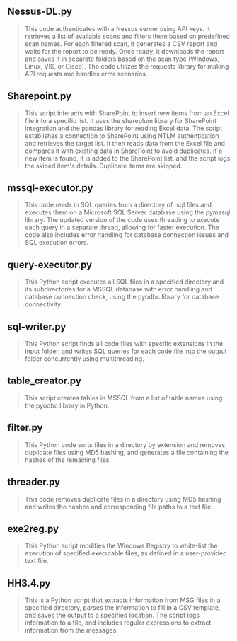 ## Nessus-DL.py
> This code authenticates with a Nessus server using API keys. It retrieves a list of available scans and filters them based on predefined scan names. For each filtered scan, it generates a CSV report and waits for the report to be ready. Once ready, it downloads the report and saves it in separate folders based on the scan type (Windows, Linux, VIS, or Cisco). The code utilizes the requests library for making API requests and handles error scenarios.

## Sharepoint.py
> This script interacts with SharePoint to insert new items from an Excel file into a specific list. It uses the shareplum library for SharePoint integration and the pandas library for reading Excel data. The script establishes a connection to SharePoint using NTLM authentication and retrieves the target list. It then reads data from the Excel file and compares it with existing data in SharePoint to avoid duplicates. If a new item is found, it is added to the SharePoint list, and the script logs the skiped item's details. Duplicate items are skipped.

## mssql-executor.py
> This code reads in SQL queries from a directory of .sql files and executes them on a Microsoft SQL Server database using the pymssql library. The updated version of the code uses threading to execute each query in a separate thread, allowing for faster execution. The code also includes error handling for database connection issues and SQL execution errors.

## query-executor.py
> This Python script executes all SQL files in a specified directory and its subdirectories for a MSSQL database with error handling and database connection check, using the pyodbc library for database connectivity.

## sql-writer.py
> This Python script finds all code files with specific extensions in the input folder, and writes SQL queries for each code file into the output folder concurrently using multithreading.

## table_creator.py
> This script creates tables in MSSQL from a list of table names using the pyodbc library in Python.

## filter.py
> This Python code sorts files in a directory by extension and removes duplicate files using MD5 hashing, and generates a file containing the hashes of the remaining files.

## threader.py
> This code removes duplicate files in a directory using MD5 hashing and writes the hashes and corresponding file paths to a text file.

## exe2reg.py
> This Python script modifies the Windows Registry to white-list the execution of specified executable files, as defined in a user-provided text file.

## HH3.4.py
> This is a Python script that extracts information from MSG files in a specified directory, parses the information to fill in a CSV template, and saves the output to a specified location. The script logs information to a file, and includes regular expressions to extract information from the messages.




